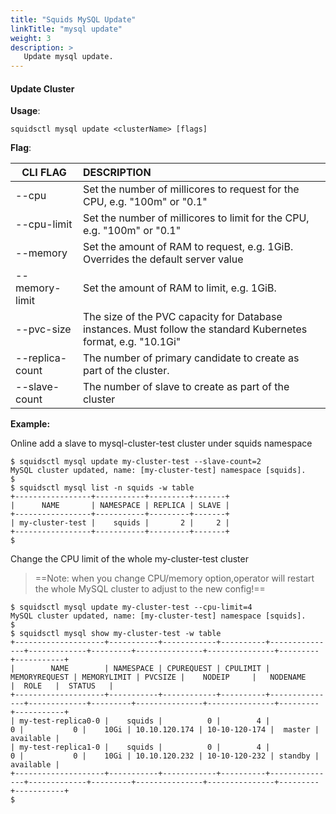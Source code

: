 ```yaml
---
title: "Squids MySQL Update"
linkTitle: "mysql update"
weight: 3
description: >
   Update mysql update.
---
```


#### Update Cluster

**Usage**:

```shell script
squidsctl mysql update <clusterName> [flags]
```

**Flag**:

| CLI FLAG        | DESCRIPTION                                                  |
| --------------- | :----------------------------------------------------------- |
| --cpu           | Set the number of millicores to request for the CPU, e.g. "100m" or "0.1" |
| --cpu-limit     | Set the number of millicores to limit for the CPU, e.g. "100m" or "0.1" |
| --memory        | Set the amount of RAM to request, e.g. 1GiB. Overrides the default server value |
| --memory-limit  | Set the amount of RAM to limit, e.g. 1GiB.                   |
| --pvc-size      | The size of the PVC capacity for Database instances. Must follow the standard Kubernetes format, e.g. "10.1Gi" |
| --replica-count | The number of primary candidate to create as part of the cluster. |
| --slave-count   | The number of slave to create as part of the cluster         |



**Example:**

Online add a slave to mysql-cluster-test cluster under squids namespace

```shell
$ squidsctl mysql update my-cluster-test --slave-count=2
MySQL cluster updated, name: [my-cluster-test] namespace [squids].
$
$ squidsctl mysql list -n squids -w table
+-----------------+-----------+---------+-------+
|      NAME       | NAMESPACE | REPLICA | SLAVE |
+-----------------+-----------+---------+-------+
| my-cluster-test |    squids |       2 |     2 |
+-----------------+-----------+---------+-------+
$
```
Change the CPU limit of the whole my-cluster-test cluster
> ==Note: when you change CPU/memory option,operator will restart the whole MySQL cluster to adjust to the new config!==

```shell
$ squidsctl mysql update my-cluster-test --cpu-limit=4
MySQL cluster updated, name: [my-cluster-test] namespace [squids].
$
$ squidsctl mysql show my-cluster-test -w table
+--------------------+-----------+------------+----------+---------------+-------------+---------+---------------+---------------+---------+-----------+
|        NAME        | NAMESPACE | CPUREQUEST | CPULIMIT | MEMORYREQUEST | MEMORYLIMIT | PVCSIZE |    NODEIP     |   NODENAME    |  ROLE   |  STATUS   |
+--------------------+-----------+------------+----------+---------------+-------------+---------+---------------+---------------+---------+-----------+
| my-test-replica0-0 |    squids |          0 |        4 |             0 |           0 |    10Gi | 10.10.120.174 | 10-10-120-174 |  master | available |
| my-test-replica1-0 |    squids |          0 |        4 |             0 |           0 |    10Gi | 10.10.120.232 | 10-10-120-232 | standby | available |
+--------------------+-----------+------------+----------+---------------+-------------+---------+---------------+---------------+---------+-----------+
$
```

